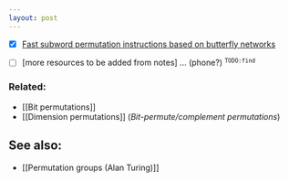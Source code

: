 ```yaml
---
layout: post
---
```

- [x] [Fast subword permutation instructions based on butterfly networks](http://www.princeton.edu/~rblee/PUpapers/xiao_spie00.pdf?q=tilde/rblee/PUpapers/xiao_spie00.pdf)

- [ ] [more resources to be added from notes] ... (phone?) <sup>`TODO:find`</sup>

### Related:

- [[Bit permutations]]
- [[Dimension permutations]] (_Bit-permute/complement permutations_)

## See also:

- [[Permutation groups (Alan Turing)]]
